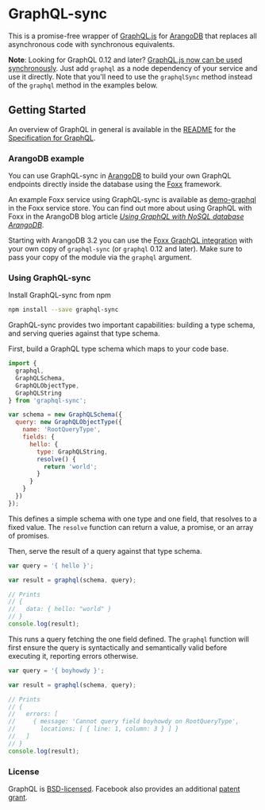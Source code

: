 # GraphQL-sync

This is a promise-free wrapper of [GraphQL.js](https://github.com/graphql/graphql-js) for [ArangoDB](https://www.arangodb.com) that replaces all asynchronous code with synchronous equivalents.

**Note**: Looking for GraphQL 0.12 and later? [GraphQL.js now can be used synchronously](https://github.com/graphql/graphql-js/releases/tag/v0.12.0). Just add `graphql` as a node dependency of your service and use it directly. Note that you'll need to use the `graphqlSync` method instead of the `graphql` method in the examples below.

## Getting Started

An overview of GraphQL in general is available in the
[README](https://github.com/facebook/graphql/blob/master/README.md) for the
[Specification for GraphQL](https://github.com/facebook/graphql).

### ArangoDB example

You can use GraphQL-sync in [ArangoDB](https://www.arangdb.com) to build your own GraphQL endpoints directly inside the database using the [Foxx](https://www.arangodb.com/foxx) framework.

An example Foxx service using GraphQL-sync is available as [demo-graphql](https://github.com/arangodb-foxx/demo-graphql) in the Foxx service store. You can find out more about using GraphQL with Foxx in the ArangoDB blog article [*Using GraphQL with NoSQL database ArangoDB*](https://www.arangodb.com/2016/02/using-graphql-nosql-database-arangodb/).

Starting with ArangoDB 3.2 you can use the [Foxx GraphQL integration](https://docs.arangodb.com/3.2/Manual/Foxx/GraphQL.html) with your own copy of `graphql-sync` (or `graphql` 0.12 and later). Make sure to pass your copy of the module via the `graphql` argument.

### Using GraphQL-sync

Install GraphQL-sync from npm

```sh
npm install --save graphql-sync
```

GraphQL-sync provides two important capabilities: building a type schema, and
serving queries against that type schema.

First, build a GraphQL type schema which maps to your code base.

```js
import {
  graphql,
  GraphQLSchema,
  GraphQLObjectType,
  GraphQLString
} from 'graphql-sync';

var schema = new GraphQLSchema({
  query: new GraphQLObjectType({
    name: 'RootQueryType',
    fields: {
      hello: {
        type: GraphQLString,
        resolve() {
          return 'world';
        }
      }
    }
  })
});
```

This defines a simple schema with one type and one field, that resolves
to a fixed value. The `resolve` function can return a value, a promise,
or an array of promises.

Then, serve the result of a query against that type schema.

```js
var query = '{ hello }';

var result = graphql(schema, query);

// Prints
// {
//   data: { hello: "world" }
// }
console.log(result);
```

This runs a query fetching the one field defined. The `graphql` function will
first ensure the query is syntactically and semantically valid before executing
it, reporting errors otherwise.

```js
var query = '{ boyhowdy }';

var result = graphql(schema, query);

// Prints
// {
//   errors: [
//     { message: 'Cannot query field boyhowdy on RootQueryType',
//       locations: [ { line: 1, column: 3 } ] }
//   ]
// }
console.log(result);
```

### License

GraphQL is [BSD-licensed](https://github.com/graphql/graphql-js/blob/v0.10.3/LICENSE).
Facebook also provides an additional [patent grant](https://github.com/graphql/graphql-js/blob/v0.10.3/PATENTS).
